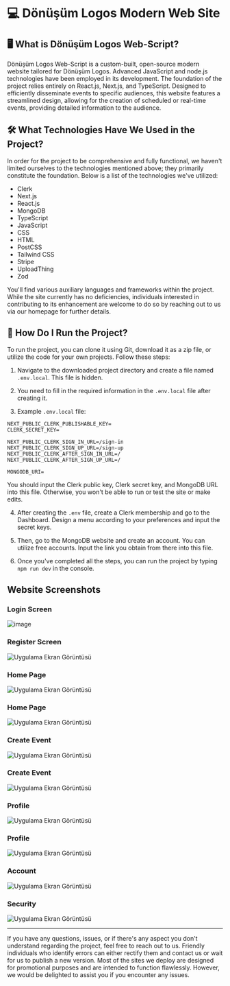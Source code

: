 # 💻 Dönüşüm Logos Modern Web Site

## 🖥️ What is Dönüşüm Logos Web-Script?

Dönüşüm Logos Web-Script is a custom-built, open-source modern website tailored for Dönüşüm Logos. Advanced JavaScript and node.js technologies have been employed in its development. The foundation of the project relies entirely on React.js, Next.js, and TypeScript. Designed to efficiently disseminate events to specific audiences, this website features a streamlined design, allowing for the creation of scheduled or real-time events, providing detailed information to the audience.

## 🛠️ What Technologies Have We Used in the Project?

In order for the project to be comprehensive and fully functional, we haven't limited ourselves to the technologies mentioned above; they primarily constitute the foundation. Below is a list of the technologies we've utilized:

- Clerk
- Next.js
- React.js
- MongoDB
- TypeScript
- JavaScript
- CSS
- HTML
- PostCSS
- Tailwind CSS
- Stripe
- UploadThing
- Zod

You'll find various auxiliary languages and frameworks within the project. While the site currently has no deficiencies, individuals interested in contributing to its enhancement are welcome to do so by reaching out to us via our homepage for further details.

## 🚀 How Do I Run the Project?

To run the project, you can clone it using Git, download it as a zip file, or utilize the code for your own projects. Follow these steps:

1. Navigate to the downloaded project directory and create a file named `.env.local`. This file is hidden.

2. You need to fill in the required information in the `.env.local` file after creating it.

3. Example `.env.local` file:

```env
NEXT_PUBLIC_CLERK_PUBLISHABLE_KEY=
CLERK_SECRET_KEY=

NEXT_PUBLIC_CLERK_SIGN_IN_URL=/sign-in
NEXT_PUBLIC_CLERK_SIGN_UP_URL=/sign-up
NEXT_PUBLIC_CLERK_AFTER_SIGN_IN_URL=/
NEXT_PUBLIC_CLERK_AFTER_SIGN_UP_URL=/

MONGODB_URI=
```

You should input the Clerk public key, Clerk secret key, and MongoDB URL into this file. Otherwise, you won't be able to run or test the site or make edits.

4. After creating the `.env` file, create a Clerk membership and go to the Dashboard. Design a menu according to your preferences and input the secret keys.

5. Then, go to the MongoDB website and create an account. You can utilize free accounts. Input the link you obtain from there into this file.

6. Once you've completed all the steps, you can run the project by typing `npm run dev` in the console.

## Website Screenshots


### Login Screen
![image](https://github.com/egecanakincioglu/donusumlogos-webscript/assets/102412447/1cae30a5-e4ce-4fea-a4e0-4bcda9448a77)

### Register Screen
![Uygulama Ekran Görüntüsü](https://media.discordapp.net/attachments/1245864924572287057/1247672422300385320/image.png)

### Home Page
![Uygulama Ekran Görüntüsü](https://media.discordapp.net/attachments/1245864924572287057/1247671113576874086/image.png)

### Home Page 
![Uygulama Ekran Görüntüsü](https://media.discordapp.net/attachments/1245864924572287057/1247671164533215303/image.png)

### Create Event
![Uygulama Ekran Görüntüsü](https://media.discordapp.net/attachments/1245864924572287057/1247671226801979402/image.png)

### Create Event
![Uygulama Ekran Görüntüsü](https://media.discordapp.net/attachments/1245864924572287057/1247671271290962003/image.png)

### Profile
![Uygulama Ekran Görüntüsü](https://media.discordapp.net/attachments/1245864924572287057/1247671325837754429/image.png)

### Profile
![Uygulama Ekran Görüntüsü](https://media.discordapp.net/attachments/1245864924572287057/1247671365247701153/image.png)

### Account
![Uygulama Ekran Görüntüsü](https://media.discordapp.net/attachments/1245864924572287057/1247672259863248978/image.png)

### Security
![Uygulama Ekran Görüntüsü](https://media.discordapp.net/attachments/1245864924572287057/1247672319032164374/image.png)

---

If you have any questions, issues, or if there's any aspect you don't understand regarding the project, feel free to reach out to us. Friendly individuals who identify errors can either rectify them and contact us or wait for us to publish a new version. Most of the sites we deploy are designed for promotional purposes and are intended to function flawlessly. However, we would be delighted to assist you if you encounter any issues.
